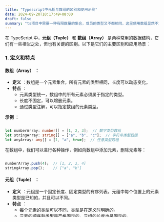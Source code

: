 ```yaml
---
title: "Typescript中元祖与数组的区别和使用示例"
date: 2024-09-20T10:17:49+08:00
draft: false
summary: "ts项目中需要一种有限数量的集合，成员的类型又不都相同，这里使用数组显然不太适合，搜了一下可以用元祖tuple。"
---
```


在 TypeScript 中，**元组（Tuple）** 和 **数组（Array）** 是两种常用的数据结构，它们有一些相似之处，但也有关键的区别。以下是它们的主要区别和应用场景：

### 1. **定义和特点**

#### **数组（Array）** ：

* **定义** ：数组是一个元素集合，所有元素的类型相同，长度可以动态变化。
* **特点** ：
  * 元素类型统一，数组中的所有元素必须属于指定的类型。
  * 长度不固定，可以增删元素。
  * 通过类型注解，可以指定数组的元素类型。

**示例** ：

```typescript

let numberArray: number[] = [1, 2, 3];  // 数字类型数组
let stringArray: string[] = ["a", "b", "c"];  // 字符串类型数组
let anyArray: any[] = [1, "a", true];  // 任意类型数组
```
在数组中，我们可以进行各种操作，例如向数组中添加元素，删除元素等：


```typescript

numberArray.push(4);  // [1, 2, 3, 4]
stringArray.pop();    // ["a", "b"]
```

#### **元组（Tuple）** ：

* **定义** ：元组是一个固定长度、固定类型的有序列表。元组中每个位置上的元素类型是已知的，并且可以不同。
* **特点** ：
  * 每个元素的类型可以不同，类型是在定义时明确的。
  * 元素的顺序和类型是严格固定的，元组的长度也是固定的。
  * 通过类型注解，必须为每个位置的元素指定类型。

**示例** ：

```typescript

let tuple: [number, string, boolean] = [1, "hello", true];
```

在元组中，不能随意修改元素的顺序或类型，否则会报错：

```typescript

tuple[0] = 42;  // 可以：第一个元素是 number
tuple[1] = "world";  // 可以：第二个元素是 string
tuple[2] = false;  // 可以：第三个元素是 boolean

tuple[0] = "hello";  // 错误：第一个元素必须是 number 类型
```

### 2. **区别**

| 特性               | 数组（Array）                                      | 元组（Tuple）                                 |
| -------------------- | ---------------------------------------------------- | ----------------------------------------------- |
| **类型**     | 数组中的所有元素必须是相同类型。                   | 元组的每个元素类型可以不同。                  |
| **长度**     | 长度可以动态变化（添加、删除元素）。               | 长度固定，不能动态增减元素。                  |
| **用途**     | 用于存储相同类型的大量数据。                       | 用于存储已知数量和类型的不同数据。            |
| **操作**     | 可以对数组进行增删操作，元素可以是任意类型。       | 不能随意修改元组元素的顺序和类型。            |
| **类型注解** | 如`number[]`、`string[]`，即单一类型数组。 | 如`[number, string, boolean]`，类型多样。 |
| **访问方式** | 访问元素时，通常不限制元素的类型。                 | 访问时，要求严格的类型匹配和顺序。            |

### 3. **应用场景**

#### **数组的应用场景** ：

* 适用于存储相同类型的可变长度数据集合。例如，存储一系列数字、字符串、对象等。
* 常用于循环操作或批量处理。

**示例** ：
```typescript

let scores: number[] = [95, 87, 74, 100];  // 数字类型数组，存储学生成绩
scores.push(92);  // 可以动态添加成绩

```

#### **元组的应用场景** ：

* 适用于存储固定数量和类型的不同数据。例如，表示一个函数返回多个不同类型的值，或者存储特定的数据结构（如二维坐标、名称和年龄的组合）。
* 常用于数据交换或函数返回值的固定格式。

**示例** ：
```typescript

let person: [string, number] = ["Alice", 30];  // 元组，表示一个人的名字和年龄

// 函数返回元组
function getCoordinates(): [number, number] {
    return [10.5, 20.3];  // 返回固定类型和数量的坐标
}

```

### 4. **数组和元组的混用**

虽然数组和元组有不同的特点，但在某些情况下可以混用。例如，可以定义一个元组作为数组的基础类型，允许在某些特定的情况下为数组中的每个元素指定多种类型：

**示例** ：
```typescript

let people: [string, number][] = [
    ["Alice", 30],
    ["Bob", 25]
];  // 表示一组人员信息的数组，每个人信息是一个元组

```
### 5. **总结**

* **数组** ：适用于同类型数据的动态集合，常用于批量处理和循环操作。
* **元组** ：适用于固定数量和类型
